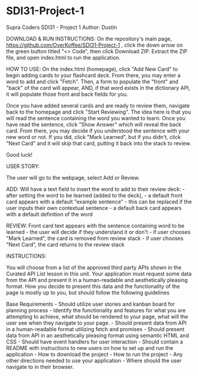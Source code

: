 # SDI31-Project-1

Supra Coders SDI31 - Project 1
Author: Dustin

DOWNLOAD & RUN INSTRUCTIONS:
On the repository's main page, https://github.com/OverKoffee/SDI31-Project-1 ,
click the down arrow on the green button titled "<> Code",
then click Download ZIP. Extract the ZIP file, and open index.html to run the application.

HOW TO USE:
On the index.html (homepage), click "Add New Card" to begin adding cards to your flashcard deck. From there, you may enter a word to add and click "Fetch". Then, a form to populate the "front" and "back" of the card will appear, AND, if that word exists in the dictionary API, it will populate those front and back fields for you.

Once you have added several cards and are ready to review them, navigate back to the homepage and click "Start Reviewing". The idea here is that you will read the sentence containing the word you wanted to learn. Once you have read the sentence, click "Show Answer" which will reveal the back card. From there, you may decide if you understood the sentence with your new word or not. If you did, click "Mark Learned", but if you didn't, click "Next Card" and it will skip that card, putting it back into the stack to review.

Good luck!

USER STORY:

The user will go to the webpage, select Add or Review.

ADD:
Will have a text field to insert the word to add to their review deck: - after setting the word to be learned (added to the deck), - a default front card appears with a default "example sentence" - this can be replaced if the user inputs their own contextual sentence - a default back card appears with a default definition of the word

REVIEW:
Front card text appears with the sentence containing word to be learned - the user will decide if they understand it or don't - if user chooses "Mark Learned", the card is removed from review stack - if user chooses "Next Card", the card returns to the review stack

INSTRUCTIONS:

You will choose from a list of the approved third party APIs shown in the Curated API List lesson in this unit. Your application must request some data from the API and present it in a human-readable and aesthetically pleasing format. How you decide to present this data and the functionality of the page is mostly up to you, but should follow the following guidelines

Base Requirements - Should utilize user stories and kanban board for planning process - Identify the functionality and features for what you are attempting to achieve, what should be rendered to your page, what will the user see when they navigate to your page. - Should present data from API in a human-readable format utilizing fetch and promises - Should present data from API in an aesthetically pleasing format using semantic HTML and CSS - Should have event handlers for user interaction - Should contain a README with instructions to new users on how to set up and run the application - How to download the project - How to run the project - Any other directions needed to use your application - Where should the user navigate to in their browser.
